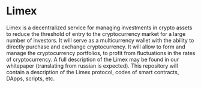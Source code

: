 # Limex

Limex is a decentralized service for managing investments in crypto assets to reduce the threshold of entry to the cryptocurrency
market for a large number of investors. It will serve as a multicurrency wallet with the ability to directly purchase and exchange
cryptocurrency. It will allow to form and manage the cryptocurrency portfolios, to profit from fluctuations in the rates of
cryptocurrency. A full description of the Limex may be found in our whitepaper (translating from russian is expected). 
This repository will contain a description of the Limex protocol, codes of smart contracts, DApps, scripts, etc.
